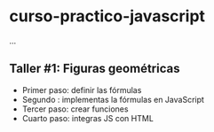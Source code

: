 # curso-practico-javascript

...
## Taller #1: Figuras geométricas

- Primer paso: definir las fórmulas
- Segundo : implementas la fórmulas en JavaScript
- Tercer paso: crear funciones
- Cuarto paso: integras JS con HTML